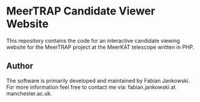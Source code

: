 # MeerTRAP Candidate Viewer Website #

This repository contains the code for an interactive candidate viewing website for the MeerTRAP project at
the MeerKAT telescope written in PHP.

## Author ##

The software is primarily developed and maintained by Fabian Jankowski. For more information feel free to contact me via: fabian.jankowski at manchester.ac.uk.

